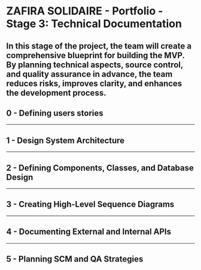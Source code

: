 # ZAFIRA SOLIDAIRE - Portfolio - Stage 3: Technical Documentation

## In this stage of the project, the team will create a comprehensive blueprint for building the MVP. By planning technical aspects, source control, and quality assurance in advance, the team reduces risks, improves clarity, and enhances the development process.

## 0 - Defining users stories

---

## 1 - Design System Architecture

---

## 2 - Defining Components, Classes, and Database Design

---

## 3 - Creating High-Level Sequence Diagrams

---

## 4 - Documenting External and Internal APIs

---

## 5 - Planning SCM and QA Strategies

